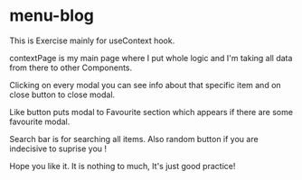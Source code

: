 # menu-blog
This is Exercise mainly for useContext hook. 


contextPage is my main page where I put whole logic and I'm taking all data from there to other Components.


Clicking on every modal you can see info about that specific item and on close button to close modal. 


Like button puts modal to Favourite section which appears if there are some favourite modal.


Search bar is for searching all items. Also random button if you are indecisive to suprise you !


Hope you like it. It is nothing to much, It's just good practice!
